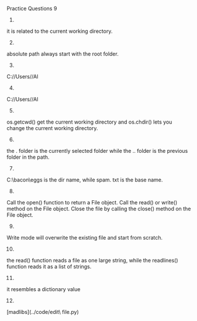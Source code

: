 Practice Questions 9

1.
it is related to the current working directory.

2.
absolute path always start with the root folder.

3.
C://Users//Al

4.
C://Users//Al

5.
os.getcwd() get the current working directory and os.chdir() lets you change the current working directory.

6.
the . folder is the currently selected folder while the .. folder is the previous folder in the path.

7.
C:\bacon\eggs is the dir name, while spam. txt is the base name.

8.
Call the open() function to return a File object.
Call the read() or write() method on the File object.
Close the file by calling the close() method on the File object.

9.
Write mode will overwrite the existing file and start from scratch.

10.
the read() function reads a file as one large string, while the readlines() function reads it as a list of strings.

11.
it resembles a dictionary value

12.
[madlibs](../code/edit\ file.py)
